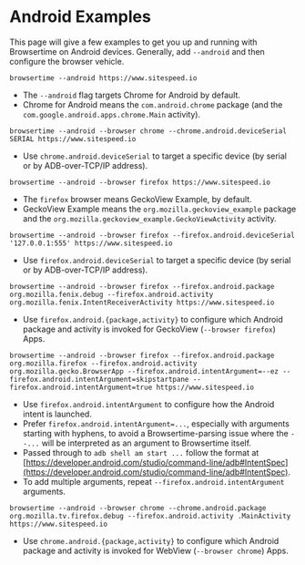 Android Examples
================

This page will give a few examples to get you up and running with
Browsertime on Android devices.  Generally, add `--android` and then
configure the browser vehicle.

`browsertime --android https://www.sitespeed.io`

- The `--android` flag targets Chrome for Android by
  default.
- Chrome for Android means the `com.android.chrome` package (and the
  `com.google.android.apps.chrome.Main` activity).

`browsertime --android --browser chrome --chrome.android.deviceSerial SERIAL https://www.sitespeed.io`

- Use `chrome.android.deviceSerial` to target a specific device (by
  serial or by ADB-over-TCP/IP address).

`browsertime --android --browser firefox https://www.sitespeed.io`

- The `firefox` browser means GeckoView Example, by default.
- GeckoView Example means the `org.mozilla.geckoview_example` package
  and the `org.mozilla.geckoview_example.GeckoViewActivity` activity.

`browsertime --android --browser firefox --firefox.android.deviceSerial '127.0.0.1:555' https://www.sitespeed.io`

- Use `firefox.android.deviceSerial` to target a specific device (by
  serial or by ADB-over-TCP/IP address).

`browsertime --android --browser firefox --firefox.android.package org.mozilla.fenix.debug --firefox.android.activity org.mozilla.fenix.IntentReceiverActivity https://www.sitespeed.io`

- Use `firefox.android.{package,activity}` to configure which Android
  package and activity is invoked for GeckoView (`--browser firefox`)
  Apps.

`browsertime --android --browser firefox --firefox.android.package org.mozilla.firefox --firefox.android.activity org.mozilla.gecko.BrowserApp --firefox.android.intentArgument=--ez --firefox.android.intentArgument=skipstartpane --firefox.android.intentArgument=true https://www.sitespeed.io`

- Use `firefox.android.intentArgument` to configure how the Android
  intent is launched.
- Prefer `firefox.android.intentArgument=...`, especially with
  arguments starting with hyphens, to avoid a Browsertime-parsing
  issue where the `--...` will be interpreted as an argument to
  Browsertime itself.
- Passed through to `adb shell am start ...` follow the format at
  [https://developer.android.com/studio/command-line/adb#IntentSpec](https://developer.android.com/studio/command-line/adb#IntentSpec).
- To add multiple arguments, repeat `--firefox.android.intentArgument`
  arguments.

`browsertime --android --browser chrome --chrome.android.package org.mozilla.tv.firefox.debug --firefox.android.activity .MainActivity https://www.sitespeed.io`

- Use `chrome.android.{package,activity}` to configure which Android
  package and activity is invoked for WebView (`--browser chrome`)
  Apps.
